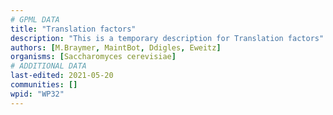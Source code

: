```yaml
---
# GPML DATA
title: "Translation factors"
description: "This is a temporary description for Translation factors"
authors: [M.Braymer, MaintBot, Ddigles, Eweitz]
organisms: [Saccharomyces cerevisiae]
# ADDITIONAL DATA
last-edited: 2021-05-20
communities: []
wpid: "WP32"
---
```

